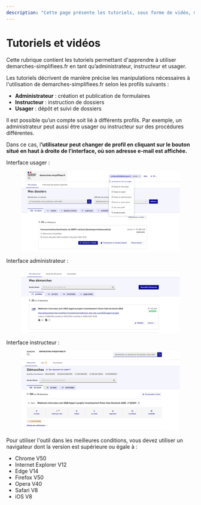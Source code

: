 ```yaml
---
description: "Cette page présente les tutoriels, sous forme de vidéo, mais aussi de textes, décrivant comment utiliser «\_Démarches simplifiées\_»."
---
```


# Tutoriels et vidéos

Cette rubrique contient les tutoriels permettant d'apprendre à utiliser demarches-simplifiees.fr en tant qu’administrateur, instructeur et usager.

Les tutoriels décrivent de manière précise les manipulations nécessaires à l'utilisation de demarches-simplifiees.fr selon les profils suivants :

* **Administrateur** : création et publication de formulaires
* **Instructeur** : instruction de dossiers
* **Usager** : dépôt et suivi de dossiers

Il est possible qu’un compte soit lié à différents profils. Par exemple, un administrateur peut aussi être usager ou instructeur sur des procédures différentes.

Dans ce cas, &#x6C;**’utilisateur peut changer de profil en cliquant sur le bouton situé en haut à droite de l’interface, où son adresse e-mail est affichée.**

Interface usager :&#x20;

<figure><img src="../.gitbook/assets/image (295).png" alt="interface usager "><figcaption></figcaption></figure>

Interface administrateur :&#x20;

<figure><img src="../.gitbook/assets/image (296).png" alt=""><figcaption></figcaption></figure>

Interface instructeur :&#x20;

<figure><img src="../.gitbook/assets/image (297).png" alt=""><figcaption></figcaption></figure>

Pour utiliser l'outil dans les meilleures conditions, vous devez utiliser un navigateur dont la version  est supérieure ou égale à :

* Chrome  V50
* Internet Explorer V12
* Edge V14
* Firefox V50
* Opera V40
* Safari V8
* iOS V8
